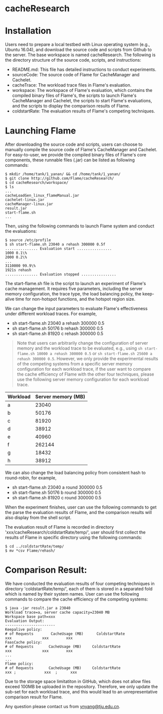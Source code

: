 # cacheResearch

# Installation
	  
Users need to prepare a local testbed with Linux operating system (e.g., Ubuntu 16.04), and download the source code and scripts from Github to the server. The base workspace is named cacheResearch. 
The following is the directory structure of the source code, scripts, and instructions:
	
- README.md: This file has detailed instructions to conduct experiments.
- sourceCode: The source code of Flame for CacheManager and Cachelet.
- cacheTrace: The workload trace files in Flame's evaluation.
- workspace: The workspace of Flame's evaluation, which contains the compiled  binary files of Flame's, the scripts to launch Flame's CacheManager and Cachelet, the scripts to start Flame's evaluations, and the scripts to display the comparison results of Flame.
- coldstartRate: The evaluation results of Flame's competing techniques.


	
# Launching Flame
After downloading the source code and scripts, users can choose to manually compile the source code of Flame's CacheManager and Cachelet. For easy-to-user, we provide the compiled binary files of Flame's core components, these runnable files (.jar) can be listed as following commands:
  
```
$ mkdir /home/tank/1_yanan/ && cd /home/tank/1_yanan/
$ git clone http://github.com/Flame/cacheResearch/ 
$ cd cacheResearch/workspace/
$ ls 
... 
cacheLoadGen_linux_flameManual.jar 
cachelet-linux.jar 
cacheManager-linux.jar 
result.jar 
start-flame.sh 
... 
```

Then, using the following commands to launch Flame system and conduct the evaluations:
	

```
$ source /etc/profile
$ sh start-flame.sh 23040 a rehash 300000 0.5f
............... Evaluation start ................
1000 0.1\%
2000 0.2\%
...
3110000 99.9\%
1921s rehash
............... Evaluation stopped ................
```

 
The start-flame.sh file is the script to launch an experiment of Flame's cache management. It requires five parameters, including the server memory configuration, the trace type, the load balancing policy, the keep-alive time for non-hotspot functions, and the hotspot region size.

We can change the input parameters to evaluate Flame's effectiveness under different workload traces. For example, 
- sh start-flame.sh 23040 a rehash 300000 0.5
- sh start-flame.sh 50176 b rehash 300000 0.5
- sh start-flame.sh 81920 c rehash 300000 0.5

> Note that users can arbitrarily change the configuration of server memory and the workload trace to be evaluated, e.g., using `sh start-flame.sh 10000 a rehash 300000 0.5` or `sh start-flame.sh 25600 a rehash 300000 0.5`. However, we only provide the experimental results of the competing systems from a specific server memory configuration for each workload trace, if the user want to compare the cache efficiency of Flame with the other four techniques, please use the following server memory configuration for each workload trace.


Workload | Server memory (MB)
---|---
a | 23040
b | 50176
c | 81920
d | 38912
e | 40960
f | 262144
g | 18432
h | 38912


We can also change the load balancing policy from consistent hash to round-robin, for example,

- sh start-flame.sh 23040 a round 300000 0.5
- sh start-flame.sh 50176 b round 300000 0.5
- sh start-flame.sh 81920 c round 300000 0.5

 
When the experiment finishes, user can use the following commands to get the parse the evaluation results of Flame, and the comparison results will also display from the shell script.

The evaluation result of Flame is recorded in directory  'xxx/cacheResearch/coldstartRate/temp/', user should first collect the results of Flame in specific directory using the following commands:
    
```
$ cd ../coldstartRate/temp/ 
$ mv *csv Flame/rehash/
```
	
# Comparison Result: 

We have conducted the evaluation results of four competing techniques in directory 'coldstartRate/temp/', each of them is stored in a separated fold which is named by their system names. User can use the following commands to compare the cache efficiency of the competing systems:
	
```
$ java -jar result.jar a 23040  
Workload trace=a, server cache capacity=23040 MB 
Workspace base path=xxx 
Evaluation Output: 
-----------------------             
Keepalive policy: 
# of Requests        CacheUsage (MB)      ColdstartRate 
xxx              xxx        xxx 
FaasCache policy: 
# of Requests       CacheUsage (MB)     ColdstartRate 
xxx              xxx        xxx 
... 
... 
Flame policy: 
# of Requests       CacheUsage (MB)     ColdstartRate 
xxx ;             xxx  ;      xxx 
```

Due to the storage space limitatiton in GitHub, which does not allow files exceed 100MB be uploaded in the repository. Therefore, we only update the sub-set for each workload trace, and this would lead to an unrepresentative comparison result for Flame. 

Any question please contact us from ynyang@tju.edu.cn.
